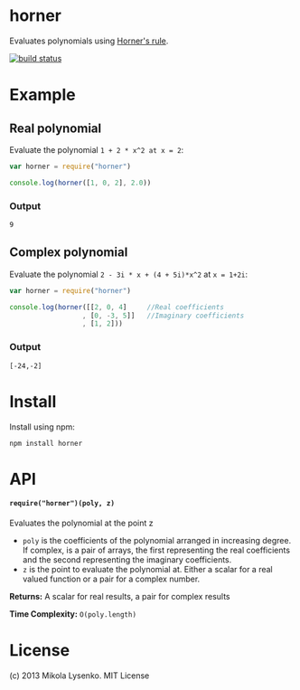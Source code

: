 horner
======
Evaluates polynomials using [Horner's rule](http://en.wikipedia.org/wiki/Horner's_method).

[![build status](https://secure.travis-ci.org/scijs/horner.png)](http://travis-ci.org/scijs/horner)

# Example
## Real polynomial
Evaluate the polynomial `1 + 2 * x^2 at x = 2`:

```javascript
var horner = require("horner")

console.log(horner([1, 0, 2], 2.0))
```
### Output
```
9
```
## Complex polynomial
Evaluate the polynomial `2 - 3i * x + (4 + 5i)*x^2` at `x = 1+2i`:

```javascript
var horner = require("horner")

console.log(horner([[2, 0, 4]     //Real coefficients
                  , [0, -3, 5]]   //Imaginary coefficients
                  , [1, 2]))
```

### Output
```
[-24,-2]
```

# Install
Install using npm:

    npm install horner

# API    
#### `require("horner")(poly, z)`
Evaluates the polynomial at the point z

* `poly` is the coefficients of the polynomial arranged in increasing degree.  If complex, is a pair of arrays, the first representing the real coefficients and the second representing the imaginary coefficients.
* `z` is the point to evaluate the polynomial at.  Either a scalar for a real valued function or a pair for a complex number.

**Returns:** A scalar for real results, a pair for complex results

**Time Complexity:** `O(poly.length)`

# License
(c) 2013 Mikola Lysenko. MIT License